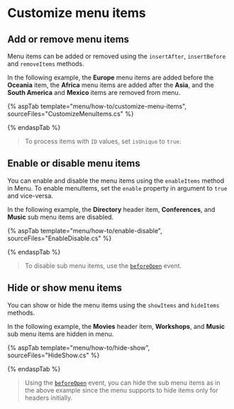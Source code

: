 # Customize menu items

## Add or remove menu items

Menu items can be added or removed using the `insertAfter`,
`insertBefore` and `removeItems` methods.

In the following example, the **Europe** menu items are added before the **Oceania** item,
the **Africa** menu items are added after the **Asia**, and the **South America**
and **Mexico** items are removed from menu.

{% aspTab template="menu/how-to/customize-menu-items", sourceFiles="CustomizeMenuItems.cs" %}

{% endaspTab %}

> To process items with `ID` values, set `isUnique` to `true`.

## Enable or disable menu items

You can enable and disable the menu items using the `enableItems`
method in Menu. To enable menuItems, set the `enable` property in argument to `true` and vice-versa.

In the following example, the **Directory** header item, **Conferences**, and **Music** sub menu items are disabled.

{% aspTab template="menu/how-to/enable-disable", sourceFiles="EnableDisable.cs" %}

{% endaspTab %}

> To disable sub menu items, use the [`beforeOpen`](https://help.syncfusion.com/cr/cref_files/aspnetcore-js2/Syncfusion.EJ2~Syncfusion.EJ2.Navigations.Menu~BeforeOpen.html) event.

## Hide or show menu items

You can show or hide the menu items using the `showItems`
and `hideItems` methods.

In the following example, the **Movies** header item, **Workshops**, and **Music** sub menu items
are hidden in menu.

{% aspTab template="menu/how-to/hide-show", sourceFiles="HideShow.cs" %}

{% endaspTab %}

> Using the [`beforeOpen`](https://help.syncfusion.com/cr/cref_files/aspnetcore-js2/Syncfusion.EJ2~Syncfusion.EJ2.Navigations.Menu~BeforeOpen.html) event, you can hide the sub menu items as in the above example since the menu supports to hide items only for headers initially.
